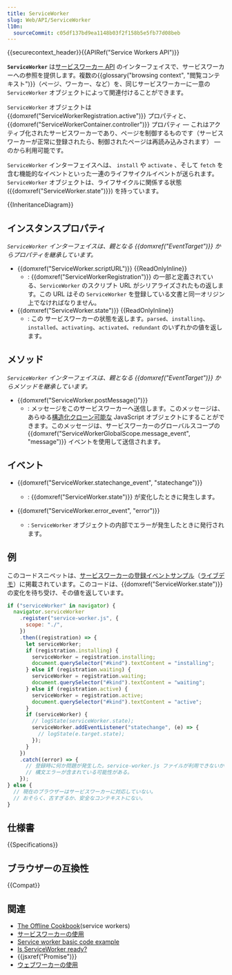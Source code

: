 ```yaml
---
title: ServiceWorker
slug: Web/API/ServiceWorker
l10n:
  sourceCommit: c05df137bd9ea1148b03f2f158b5e5fb77d08beb
---
```


{{securecontext_header}}{{APIRef("Service Workers API")}}

**`ServiceWorker`** は[サービスワーカー API](/ja/docs/Web/API/Service_Worker_API) のインターフェイスで、サービスワーカーへの参照を提供します。複数の{{glossary("browsing context", "閲覧コンテキスト")}}（ページ、ワーカー、など）を、同じサービスワーカーに一意の `ServiceWorker` オブジェクトによって関連付けることができます。

`ServiceWorker` オブジェクトは {{domxref("ServiceWorkerRegistration.active")}} プロパティと、 {{domxref("ServiceWorkerContainer.controller")}} プロパティ — これはアクティブ化されたサービスワーカーであり、ページを制御するものです（サービスワーカーが正常に登録されたら、制御されたページは再読み込みされます） — のから利用可能です。

`ServiceWorker` インターフェイスへは、 `install` や `activate` 、そして `fetch` を含む機能的なイベントといった一連のライフサイクルイベントが送られます。`ServiceWorker` オブジェクトは、ライフサイクルに関係する状態 ({{domxref("ServiceWorker.state")}}) を持っています。

{{InheritanceDiagram}}

## インスタンスプロパティ

_`ServiceWorker` インターフェイスは、親となる {{domxref("EventTarget")}} からプロパティを継承しています。_

- {{domxref("ServiceWorker.scriptURL")}} {{ReadOnlyInline}}
  - : {{domxref("ServiceWorkerRegistration")}} の一部と定義されている、`ServiceWorker` のスクリプト URL がシリアライズされたもの返します。この URL はその `ServiceWorker` を登録している文書と同一オリジン上でなければなりません。
- {{domxref("ServiceWorker.state")}} {{ReadOnlyInline}}
  - : この サービスワーカーの状態を返します。`parsed`、`installing`、`installed`、`activating`、`activated`、`redundant` のいずれかの値を返します。

## メソッド

_`ServiceWorker` インターフェイスは、親となる {{domxref("EventTarget")}} からメソッドを継承しています。_

- {{domxref("ServiceWorker.postMessage()")}}
  - : メッセージをこのサービスワーカーへ送信します。このメッセージは、あらゆる[構造化クローン可能な](/ja/docs/Web/API/Web_Workers_API/Structured_clone_algorithm) JavaScript オブジェクトにすることができます。このメッセージは、サービスワーカーのグローバルスコープの {{domxref("ServiceWorkerGlobalScope.message_event", "message")}} イベントを使用して送信されます。

## イベント

- {{domxref("ServiceWorker.statechange_event", "statechange")}}

  - : {{domxref("ServiceWorker.state")}} が変化したときに発生します。

- {{domxref("ServiceWorker.error_event", "error")}}
  - : `ServiceWorker` オブジェクトの内部でエラーが発生したときに発行されます。

## 例

このコードスニペットは、[サービスワーカーの登録イベントサンプル](https://github.com/GoogleChrome/samples/blob/gh-pages/service-worker/registration-events/index.html)（[ライブデモ](https://googlechrome.github.io/samples/service-worker/registration-events/)）に掲載されています。このコードは、{{domxref("ServiceWorker.state")}} の変化を待ち受け、その値を返しています。

```js
if ("serviceWorker" in navigator) {
  navigator.serviceWorker
    .register("service-worker.js", {
      scope: "./",
    })
    .then((registration) => {
      let serviceWorker;
      if (registration.installing) {
        serviceWorker = registration.installing;
        document.querySelector("#kind").textContent = "installing";
      } else if (registration.waiting) {
        serviceWorker = registration.waiting;
        document.querySelector("#kind").textContent = "waiting";
      } else if (registration.active) {
        serviceWorker = registration.active;
        document.querySelector("#kind").textContent = "active";
      }
      if (serviceWorker) {
        // logState(serviceWorker.state);
        serviceWorker.addEventListener("statechange", (e) => {
          // logState(e.target.state);
        });
      }
    })
    .catch((error) => {
      // 登録時に何か問題が発生した。service-worker.js ファイルが利用できないか、
      // 構文エラーが含まれている可能性がある。
    });
} else {
  // 現在のブラウザーはサービスワーカーに対応していない。
  // おそらく、古すぎるか、安全なコンテキストにない。
}
```

## 仕様書

{{Specifications}}

## ブラウザーの互換性

{{Compat}}

## 関連

- [The Offline Cookbook](https://web.dev/offline-cookbook/)(service workers)
- [サービスワーカーの使用](/ja/docs/Web/API/Service_Worker_API/Using_Service_Workers)
- [Service worker basic code example](https://github.com/mdn/dom-examples/tree/main/service-worker/simple-service-worker)
- [Is ServiceWorker ready?](https://jakearchibald.github.io/isserviceworkerready/)
- {{jsxref("Promise")}}
- [ウェブワーカーの使用](/ja/docs/Web/API/Web_Workers_API/Using_web_workers)
